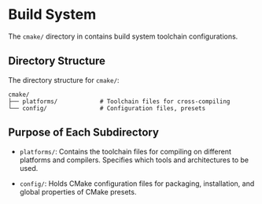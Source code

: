 # Build System

The `cmake/` directory in contains build system toolchain configurations.

## Directory Structure

The directory structure for `cmake/`:

```
cmake/
├── platforms/            # Toolchain files for cross-compiling
└── config/               # Configuration files, presets
```

## Purpose of Each Subdirectory

- `platforms/`: Contains the toolchain  files for compiling on different platforms and compilers. Specifies which tools and architectures to be used.

- `config/`: Holds CMake configuration files for packaging, installation, and global properties of CMake presets.